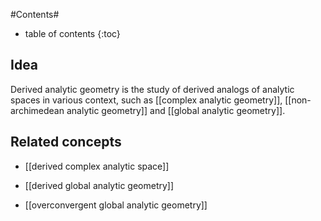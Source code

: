 #Contents#
* table of contents
{:toc}

## Idea

Derived analytic geometry is the study of derived analogs of analytic spaces in various context, such as [[complex analytic geometry]], [[non-archimedean analytic geometry]] and [[global analytic geometry]].

## Related concepts

* [[derived complex analytic space]]

* [[derived global analytic geometry]]

* [[overconvergent global analytic geometry]]
